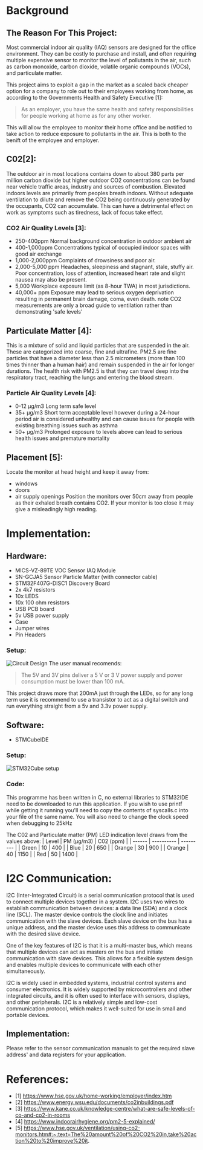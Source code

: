 # Background

## The Reason For This Project:
Most commercial indoor air quality (IAQ) sensors are designed for the office environment. They can be costly to purchase and install, and often requiring multiple expensive sensor to monitor the level of pollutants in the air, such as carbon monoxide, carbon dioxide, volatile organic compounds (VOCs), and particulate matter.

This project aims to exploit a gap in the market as a scaled back cheaper option for a company to role out to their employees working from home, as according to the Governments Health and Safety Executive [1]:
>As an employer, you have the same health and safety responsibilities for people working at home as for any other worker.

This will allow the employee to monitor their home office and be notified to take action to reduce exposure to pollutants in the air. This is both to the benift of the employee and employer.

## C02[2]:
The outdoor air in most locations contains down to about 380 parts per million carbon dioxide but higher outdoor CO2 concentrations can be found near vehicle traffic areas, industry and sources of combustion. Elevated indoors levels are primarily from peoples breath indoors. Without adequate ventilation to dilute and remove the CO2 being continuously generated by the occupants, CO2 can accumulate. This can have a detrimental effect on work as symptoms such as tiredness, lack of focus take effect.

### CO2 Air Quality Levels [3]:
- 250-400ppm	Normal background concentration in outdoor ambient air
- 400-1,000ppm	Concentrations typical of occupied indoor spaces with good air exchange
- 1,000-2,000ppm	Complaints of drowsiness and poor air.
- 2,000-5,000 ppm	Headaches, sleepiness and stagnant, stale, stuffy air. Poor concentration, loss of attention, increased heart rate and slight nausea may also be present.
- 5,000	Workplace exposure limit (as 8-hour TWA) in most jurisdictions.
- 40,000+ ppm	Exposure may lead to serious oxygen deprivation resulting in permanent brain damage, coma, even death.
note CO2 measurements are only a broad guide to ventilation rather than demonstrating 'safe levels'

## Particulate Matter [4]:
This is a mixture of solid and liquid particles that are suspended in the air. These are categorized into coarse, fine and ultrafine. PM2.5 are fine particles that have a diameter less than 2.5 micrometers (more than 100 times thinner than a human hair) and remain suspended in the air for longer durations. The health risk with PM2.5 is that they can travel deep into the respiratory tract, reaching the lungs and entering the blood stream.

### Particle Air Quality Levels [4]:
- 0-12 μg/m3 Long term safe level
- 35+ μg/m3 Short term acceptable level however during a 24-hour period air is considered unhealthy and can cause issues for people with existing breathing issues such as asthma
- 50+ μg/m3 Prolonged exposure to levels above can lead to serious health issues and premature mortality

## Placement [5]:
Locate the monitor at head height and keep it away from:
- windows
- doors
- air supply openings
Position the monitors over 50cm away from people as their exhaled breath contains CO2. If your monitor is too close it may give a misleadingly high reading.

# Implementation:
## Hardware:
- MICS-VZ-89TE VOC Sensor IAQ Module
- SN-GCJA5 Sensor Particle Matter (with connector cable)
- STM32F407G-DISC1 Discovery Board
- 2x 4k7 resistors
- 10x LEDS
- 10x 100 ohm resistors
- USB PCB board
- 5v USB power supply
- Case
- Jumper wires
- Pin Headers

### Setup:
![Circuit Design](https://github.com/JasperWH/VZ89TE-SN_GCJA5-Air-Quality-Sensor/blob/main/Pictures/Air_quality_Sensor_Circuit_Diagram.PNG)
The user manual recomends:
>The 5V and 3V pins deliver a 5 V or 3 V power supply and power consumption must be lower than 100 mA.

This project draws more that 200mA just through the LEDs, so for any long term use it is recommend to use a transistor to act as a digital switch and run everything straight from a 5v and 3.3v power supply.

## Software:
- STMCubeIDE

### Setup:
![STM32Cube setup](https://github.com/JasperWH/VZ89TE-SN_GCJA5-Air-Quality-Sensor/blob/main/Pictures/Air_quality_Sensor_STM32_setup.PNG)

### Code:
This programme has been written in C, no external libraries to STM32IDE need to be downloaded to run this application. If you wish to use printf while getting it running you'll need to copy the contents of syscalls.c into your file of the same name. You will also need to change the clock speed when debugging to 25kHz

The C02 and Particulate matter (PM) LED indication level draws from the values above:
| Level  | PM (μg/m3) | C02 (ppm) |
| ------ | ---------- | --------- |
| Green  | 10         | 400       |
| Blue   | 20         | 650       |
| Orange | 30         | 900       |
| Orange | 40         | 1150      |
| Red    | 50         | 1400      |

# I2C Communication:
I2C (Inter-Integrated Circuit) is a serial communication protocol that is used to connect multiple devices together in a system. I2C uses two wires to establish communication between devices: a data line (SDA) and a clock line (SCL). The master device controls the clock line and initiates communication with the slave devices. Each slave device on the bus has a unique address, and the master device uses this address to communicate with the desired slave device.

One of the key features of I2C is that it is a multi-master bus, which means that multiple devices can act as masters on the bus and initiate communication with slave devices. This allows for a flexible system design and enables multiple devices to communicate with each other simultaneously.

I2C is widely used in embedded systems, industrial control systems and consumer electronics. It is widely supported by microcontrollers and other integrated circuits, and it is often used to interface with sensors, displays, and other peripherals. I2C is a relatively simple and low-cost communication protocol, which makes it well-suited for use in small and portable devices.

## Implementation:
Please refer to the sensor communication manuals to get the required slave address' and data registers for your application. 

# References:
- [1] https://www.hse.gov.uk/home-working/employer/index.htm
- [2] https://www.energy.wsu.edu/documents/co2inbuildings.pdf
- [3] https://www.kane.co.uk/knowledge-centre/what-are-safe-levels-of-co-and-co2-in-rooms
- [4] https://www.indoorairhygiene.org/pm2-5-explained/
- [5] https://www.hse.gov.uk/ventilation/using-co2-monitors.htm#:~:text=The%20amount%20of%20CO2%20in,take%20action%20to%20improve%20it.

